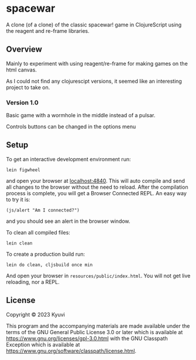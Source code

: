 # spacewar

A clone (of a clone) of the classic spacewar! game in ClojureScript using the reagent and re-frame libraries.

## Overview

Mainly to experiment with using reagent/re-frame for making games on the html canvas. 

As I could not find any clojurescipt versions, it seemed like an interesting project to take on.

### Version 1.0

Basic game with a wormhole in the middle instead of a pulsar.

Controls buttons can be changed in the options menu

## Setup

To get an interactive development environment run:


    lein figwheel

<!-- and open your browser at [localhost:3449](http://localhost:3449/). -->
and open your browser at [localhost:4840](http://localhost:4840/).
This will auto compile and send all changes to the browser without the
need to reload. After the compilation process is complete, you will
get a Browser Connected REPL. An easy way to try it is:

    (js/alert "Am I connected?")

and you should see an alert in the browser window.

To clean all compiled files:

    lein clean

To create a production build run:

    lein do clean, cljsbuild once min

And open your browser in `resources/public/index.html`. You will not
get live reloading, nor a REPL. 

## License

Copyright © 2023 Kyuvi

This program and the accompanying materials are made available under the terms of the GNU General Public License 3.0 or later which is available at https://www.gnu.org/licenses/gpl-3.0.html with the GNU Classpath Exception which is available at https://www.gnu.org/software/classpath/license.html.

